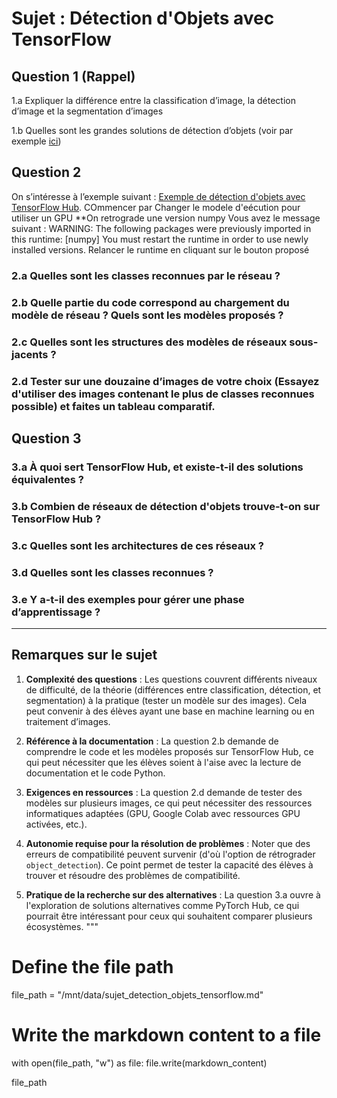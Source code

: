 
# Sujet : Détection d'Objets avec TensorFlow

## Question 1 (Rappel)

 1.a Expliquer la différence entre la classification d’image, la détection d’image et la segmentation d’images

 1.b Quelles sont les grandes solutions de détection d’objets (voir par exemple [ici](https://developers.arcgis.com/python/guide/how-ssd-works/))

## Question 2

On s’intéresse à l’exemple suivant : [Exemple de détection d'objets avec TensorFlow Hub](https://colab.research.google.com/github/tensorflow/docs/blob/master/site/en/hub/tutorials/tf2_object_detection.ipynb). 
COmmencer par Changer le modele d'eécution pour utiliser un GPU 
**On retrograde une version numpy 
Vous avez le message suivant : WARNING: The following packages were previously imported in this runtime:
  [numpy]
You must restart the runtime in order to use newly installed versions.
Relancer le runtime en cliquant sur le bouton proposé




### 2.a Quelles sont les classes reconnues par le réseau ?

### 2.b Quelle partie du code correspond au chargement du modèle de réseau ? Quels sont les modèles proposés ?

### 2.c Quelles sont les structures des modèles de réseaux sous-jacents ?

### 2.d Tester sur une douzaine d’images de votre choix (Essayez d'utiliser des images contenant le plus de classes reconnues possible) et faites un tableau comparatif.

## Question 3

### 3.a À quoi sert TensorFlow Hub, et existe-t-il des solutions équivalentes ?

### 3.b Combien de réseaux de détection d'objets trouve-t-on sur TensorFlow Hub ?

### 3.c Quelles sont les architectures de ces réseaux ?

### 3.d Quelles sont les classes reconnues ?

### 3.e Y a-t-il des exemples pour gérer une phase d’apprentissage ?

---

## Remarques sur le sujet

1. **Complexité des questions** : Les questions couvrent différents niveaux de difficulté, de la théorie (différences entre classification, détection, et segmentation) à la pratique (tester un modèle sur des images). Cela peut convenir à des élèves ayant une base en machine learning ou en traitement d’images.

2. **Référence à la documentation** : La question 2.b demande de comprendre le code et les modèles proposés sur TensorFlow Hub, ce qui peut nécessiter que les élèves soient à l'aise avec la lecture de documentation et le code Python.

3. **Exigences en ressources** : La question 2.d demande de tester des modèles sur plusieurs images, ce qui peut nécessiter des ressources informatiques adaptées (GPU, Google Colab avec ressources GPU activées, etc.).

4. **Autonomie requise pour la résolution de problèmes** : Noter que des erreurs de compatibilité peuvent survenir (d'où l'option de rétrograder `object_detection`). Ce point permet de tester la capacité des élèves à trouver et résoudre des problèmes de compatibilité.

5. **Pratique de la recherche sur des alternatives** : La question 3.a ouvre à l'exploration de solutions alternatives comme PyTorch Hub, ce qui pourrait être intéressant pour ceux qui souhaitent comparer plusieurs écosystèmes.
"""

# Define the file path
file_path = "/mnt/data/sujet_detection_objets_tensorflow.md"

# Write the markdown content to a file
with open(file_path, "w") as file:
    file.write(markdown_content)

file_path

